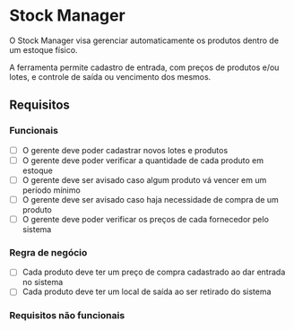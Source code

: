 # Stock Manager

O Stock Manager visa gerenciar automaticamente os produtos dentro de um estoque físico.

A ferramenta permite cadastro de entrada, com preços de produtos e/ou lotes, e controle de saída ou vencimento dos mesmos.

## Requisitos

### Funcionais

- [ ] O gerente deve poder cadastrar novos lotes e produtos
- [ ] O gerente deve poder verificar a quantidade de cada produto em estoque
- [ ] O gerente deve ser avisado caso algum produto vá vencer em um período mínimo
- [ ] O gerente deve ser avisado caso haja necessidade de compra de um produto
- [ ] O gerente deve poder verificar os preços de cada fornecedor pelo sistema

### Regra de negócio

- [ ] Cada produto deve ter um preço de compra cadastrado ao dar entrada no sistema
- [ ] Cada produto deve ter um local de saída ao ser retirado do sistema

### Requisitos não funcionais

